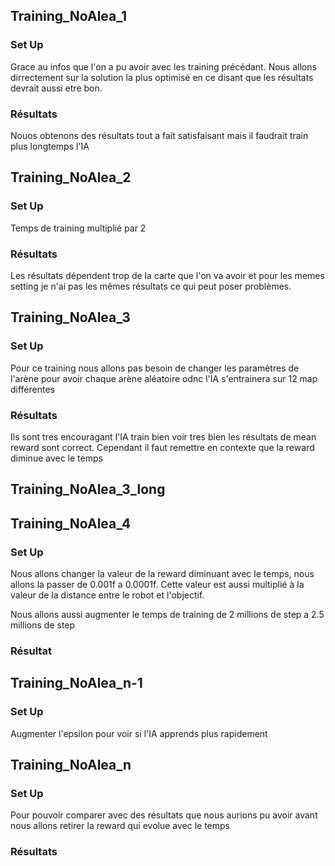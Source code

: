 ## Training_NoAlea_1

### Set Up
Grace au infos que l'on a pu avoir avec les training précédant. Nous allons dirrectement sur la solution la plus optimisé en ce disant que les résultats devrait aussi etre bon.

### Résultats
Nouos obtenons des résultats tout a fait satisfaisant mais il faudrait train plus longtemps l'IA

## Training_NoAlea_2

### Set Up 
Temps de training multiplié par 2

### Résultats
Les résultats dépendent trop de la carte que l'on va avoir et pour les memes setting je n'ai pas les mêmes résultats ce qui peut poser problèmes.

## Training_NoAlea_3

### Set Up 
Pour ce training nous allons pas besoin de changer les paramètres de l'arène pour avoir chaque arène aléatoire odnc l'IA s'entrainera sur 12 map différentes 

### Résultats
Ils sont tres encouragant l'IA train bien voir tres bien les résultats de mean reward sont correct. Cependant il faut remettre en contexte que la reward diminue avec le temps 

## Training_NoAlea_3_long

## Training_NoAlea_4 

### Set Up 
Nous allons changer la valeur de la reward diminuant avec le temps, nous allons la passer de 0.001f a 0.0001f. Cette valeur est aussi multiplié à la valeur de la distance entre le robot et l'objectif.

Nous allons aussi augmenter le temps de training de 2 millions de step a 2.5 millions de step

### Résultat


## Training_NoAlea_n-1

### Set Up
Augmenter l'epsilon pour voir si l'IA apprends plus rapidement


## Training_NoAlea_n

### Set Up
Pour pouvoir comparer avec des résultats que nous aurions pu avoir avant nous allons retirer la reward qui evolue avec le temps

### Résultats